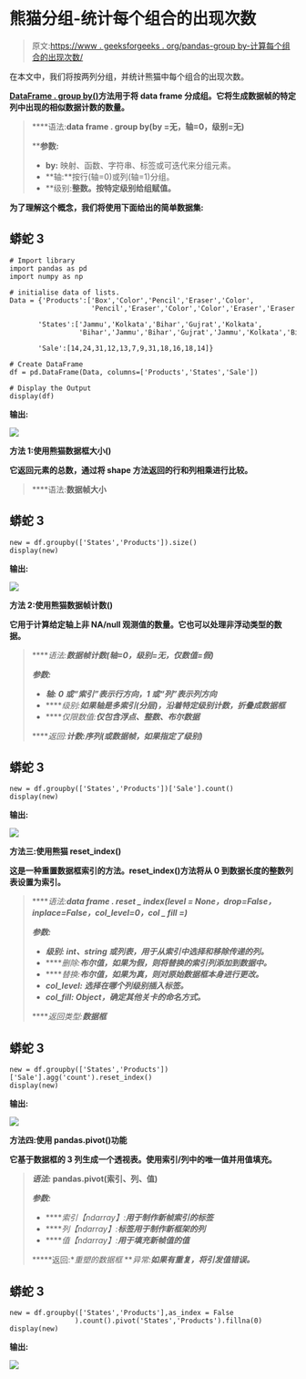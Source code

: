 # 熊猫分组-统计每个组合的出现次数

> 原文:[https://www . geeksforgeeks . org/pandas-group by-计算每个组合的出现次数/](https://www.geeksforgeeks.org/pandas-groupby-count-the-occurrences-of-each-combination/)

在本文中，我们将按两列分组，并统计熊猫中每个组合的出现次数。

[**DataFrame . group by()**](https://www.geeksforgeeks.org/python-pandas-dataframe-groupby/)**方法用于将 data frame 分成组。它将生成数据帧的特定列中出现的相似数据计数的数量。**

> ****语法:**data frame . group by(by =无，轴=0，级别=无)**
> 
>  ****参数:**
> 
> *   **by:** 映射、函数、字符串、标签或可迭代来分组元素。
> *   **轴:**按行(轴=0)或列(轴=1)分组。
> *   **级别:**整数。按特定级别给组赋值。**

**为了理解这个概念，我们将使用下面给出的简单数据集:**

## **蟒蛇 3**

```
# Import library
import pandas as pd
import numpy as np

# initialise data of lists.
Data = {'Products':['Box','Color','Pencil','Eraser','Color',
                    'Pencil','Eraser','Color','Color','Eraser','Eraser','Pencil'],

       'States':['Jammu','Kolkata','Bihar','Gujrat','Kolkata',
                 'Bihar','Jammu','Bihar','Gujrat','Jammu','Kolkata','Bihar'],

       'Sale':[14,24,31,12,13,7,9,31,18,16,18,14]}

# Create DataFrame
df = pd.DataFrame(Data, columns=['Products','States','Sale'])

# Display the Output
display(df)
```

****输出:****

**![](img/f3dd0f81d8ae1e5accd8aee9e101bbf8.png)**

****方法 1:使用熊猫数据框大小()****

**它返回元素的总数，通过将 shape 方法返回的行和列相乘进行比较。**

> ****语法:**数据帧大小**

## **蟒蛇 3**

```
new = df.groupby(['States','Products']).size()
display(new)
```

****输出:****

**![](img/4135a5afb7e352472c5e98037df5012c.png)**

****方法 2:使用熊猫数据帧计数()****

**它用于计算给定轴上非 NA/null 观测值的数量。它也可以处理非浮动类型的数据。**

> *****语法:**数据帧计数(轴=0，级别=无，仅数值=假)***
> 
> *****参数:*****
> 
> *   *****轴:** 0 或“索引”表示行方向，1 或“列”表示列方向***
> *   *****级别:**如果轴是多索引(分层)，沿着特定级别计数，折叠成数据框***
> *   *****仅限数值:**仅包含浮点、整数、布尔数据***
> 
> *****返回:**计数:序列(或数据帧，如果指定了级别)***

## **蟒蛇 3**

```
new = df.groupby(['States','Products'])['Sale'].count()
display(new)
```

****输出:****

**![](img/4135a5afb7e352472c5e98037df5012c.png)**

****方法三:使用熊猫 reset_index()****

**这是一种重置数据框索引的方法。reset_index()方法将从 0 到数据长度的整数列表设置为索引。**

> *****语法:**data frame . reset _ index(level = None，drop=False，inplace=False，col_level=0，col _ fill =)***
> 
> *****参数:*****
> 
> *   *****级别:** int、string 或列表，用于从索引中选择和移除传递的列。***
> *   *****删除:**布尔值，如果为假，则将替换的索引列添加到数据中。***
> *   *****替换:**布尔值，如果为真，则对原始数据框本身进行更改。***
> *   *****col_level:** 选择在哪个列级别插入标签。***
> *   *****col_fill:** Object，确定其他关卡的命名方式。***
> 
> *****返回类型:**数据框***

## **蟒蛇 3**

```
new = df.groupby(['States','Products'])['Sale'].agg('count').reset_index()
display(new)
```

****输出:****

**![](img/0a1d075effc01e0d9d3115ed194fc187.png)**

****方法四:使用 pandas.pivot()功能****

**它基于数据框的 3 列生成一个透视表。使用索引/列中的唯一值并用值填充。**

> *****语法:*** pandas.pivot(索引、列、值)**
> 
> *****参数:*****
> 
> *   *****索引【ndarray】:**用于制作新帧索引的标签***
> *   *****列【ndarray】:**标签用于制作新框架的列***
> *   *****值【ndarray】:**用于填充新帧值的值***
> 
> *****返回:**重塑的数据框*
> ***异常:**如果有重复，将引发值错误。***

## **蟒蛇 3**

```
new = df.groupby(['States','Products'],as_index = False
                ).count().pivot('States','Products').fillna(0)
display(new)
```

****输出:****

**![](img/5101cb7e953a8299909bd6231de3ea4b.png)**